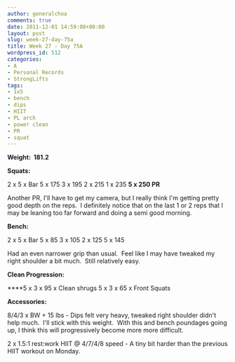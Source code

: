 ```yaml
---
author: generalchoa
comments: true
date: 2011-12-01 14:59:08+00:00
layout: post
slug: week-27-day-75a
title: Week 27 - Day 75A
wordpress_id: 512
categories:
- A
- Personal Records
- StrongLifts
tags:
- 1x5
- bench
- dips
- HIIT
- PL arch
- power clean
- PR
- squat
---
```


**Weight:  181.2**

**Squats:**

2 x 5 x Bar
5 x 175
3 x 195
2 x 215
1 x 235
**5 x 250 PR**

Another PR, I'll have to get my camera, but I really think I'm getting pretty good depth on the reps.  I definitely notice that on the last 1 or 2 reps that I may be leaning too far forward and doing a semi good morning.

**Bench:**

2 x 5 x Bar
5 x 85
3 x 105
2 x 125
5 x 145

Had an even narrower grip than usual.  Feel like I may have tweaked my right shoulder a bit much.  Still relatively easy.

**Clean Progression:**

****5 x 3 x 95 x Clean shrugs
5 x 3 x 65 x Front Squats

**Accessories:**

8/4/3 x BW + 15 lbs - Dips felt very heavy, tweaked right shoulder didn't help much.  I'll stick with this weight.  With this and bench poundages going up, I think this will progressively become more more difficult.

2 x 1.5:1 rest:work HIIT @ 4/7/4/8 speed - A tiny bit harder than the previous HIIT workout on Monday.
